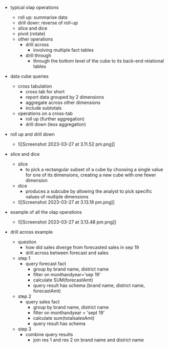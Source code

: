 
- typical olap operations 
	- roll up: summarise data
	- drill down: reverse of roll-up
	- slice and dice
	- pivot (rotate)
	- other operations 
		- drill across 
			- involving multiple fact tables 
		- drill through 
			- through the bottom level of the cube to its back-end relational tables 
- data cube queries 
	- cross tabulation 
		- cross tab for short 
		- report data grouped by 2 dimensions 
		- aggregate across other dimensions 
		- include subtotals 
	- operations on a cross-tab 
		- roll up (further aggregation)
		- drill down (less aggregation)
- roll up and drill down 
	- ![[Screenshot 2023-03-27 at 3.11.52 pm.png]]
- slice and dice 
	- slice 
		- to pick a rectangular subset of a cube by choosing a single value for one of its dimensions, creating a new cube with one fewer dimension
	- dice 
		- produces a subcube by allowing the analyst to pick specific values of multiple dimensions 
	- ![[Screenshot 2023-03-27 at 3.13.18 pm.png]]
- example of all the olap operations 
	- ![[Screenshot 2023-03-27 at 3.13.48 pm.png]]

- drill across example 
	- question  
		- how did sales diverge from forecasted sales in sep 19
		- drill across between forecast and sales 
	- step 1
		- query forecast fact 
			- group by brand name, district name 
			- filter on monthandyear='sep 19'
			- calculate SUM(forecastAmt)
			- query result has schema (brand name, district name, forecastAmt)
	- step 2
		- query sales fact 
			- group by brand name, district name 
			- filter on monthandyear = 'sept 19'
			- calculate sum(totalsalesAmt)
			- query result has schema 
	- step 3 
		- combine query results 
			- join res 1 and res 2 on brand name and district name 
